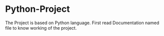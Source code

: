 # Python-Project
The Project is based on Python language. First read Documentation named file to know working of the project.
